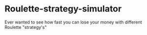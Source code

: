 # Roulette-strategy-simulator
Ever wanted to see how fast you can lose your money with different Roulette "strategy's"
